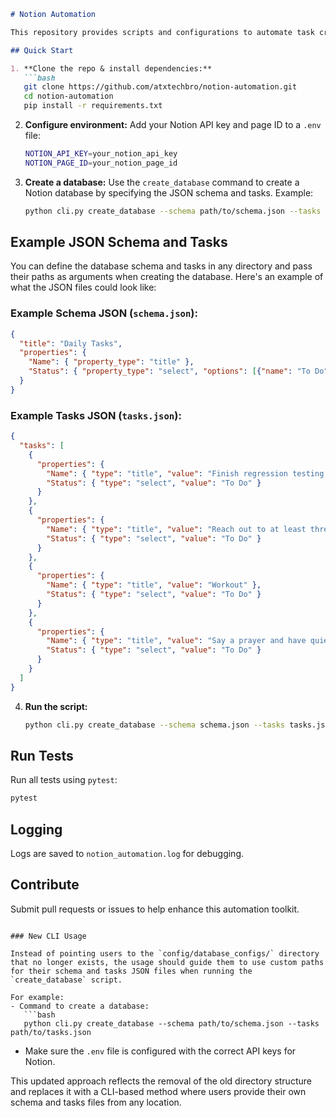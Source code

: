 ```md
# Notion Automation

This repository provides scripts and configurations to automate task creation in Notion. It is designed for extensibility and easily configurable to fit various use cases.

## Quick Start

1. **Clone the repo & install dependencies:**
   ```bash
   git clone https://github.com/atxtechbro/notion-automation.git
   cd notion-automation
   pip install -r requirements.txt
   ```

2. **Configure environment:**
   Add your Notion API key and page ID to a `.env` file:
   ```bash
   NOTION_API_KEY=your_notion_api_key
   NOTION_PAGE_ID=your_notion_page_id
   ```

3. **Create a database:**
   Use the `create_database` command to create a Notion database by specifying the JSON schema and tasks. Example:
   ```bash
   python cli.py create_database --schema path/to/schema.json --tasks path/to/tasks.json
   ```

## Example JSON Schema and Tasks

You can define the database schema and tasks in any directory and pass their paths as arguments when creating the database. Here's an example of what the JSON files could look like:

### Example Schema JSON (`schema.json`):
```json
{
  "title": "Daily Tasks",
  "properties": {
    "Name": { "property_type": "title" },
    "Status": { "property_type": "select", "options": [{"name": "To Do"}, {"name": "In Progress"}, {"name": "Done"}] }
  }
}
```

### Example Tasks JSON (`tasks.json`):
```json
{
  "tasks": [
    {
      "properties": {
        "Name": { "type": "title", "value": "Finish regression testing at work" },
        "Status": { "type": "select", "value": "To Do" }
      }
    },
    {
      "properties": {
        "Name": { "type": "title", "value": "Reach out to at least three orgs about siphon utility" },
        "Status": { "type": "select", "value": "To Do" }
      }
    },
    {
      "properties": {
        "Name": { "type": "title", "value": "Workout" },
        "Status": { "type": "select", "value": "To Do" }
      }
    },
    {
      "properties": {
        "Name": { "type": "title", "value": "Say a prayer and have quiet time" },
        "Status": { "type": "select", "value": "To Do" }
      }
    }
  ]
}
```

4. **Run the script:**
   ```bash
   python cli.py create_database --schema schema.json --tasks tasks.json
   ```

## Run Tests

Run all tests using `pytest`:
```bash
pytest
```

## Logging

Logs are saved to `notion_automation.log` for debugging.

## Contribute

Submit pull requests or issues to help enhance this automation toolkit.
```

### New CLI Usage

Instead of pointing users to the `config/database_configs/` directory that no longer exists, the usage should guide them to use custom paths for their schema and tasks JSON files when running the `create_database` script.

For example:
- Command to create a database:  
   ```bash
   python cli.py create_database --schema path/to/schema.json --tasks path/to/tasks.json
   ```
- Make sure the `.env` file is configured with the correct API keys for Notion.

This updated approach reflects the removal of the old directory structure and replaces it with a CLI-based method where users provide their own schema and tasks files from any location.

